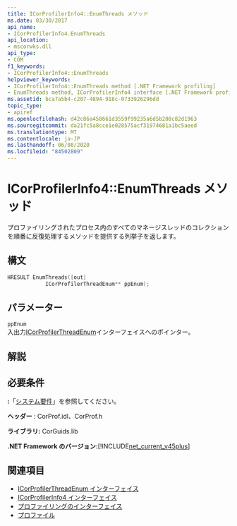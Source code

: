 ```yaml
---
title: ICorProfilerInfo4::EnumThreads メソッド
ms.date: 03/30/2017
api_name:
- ICorProfilerInfo4.EnumThreads
api_location:
- mscorwks.dll
api_type:
- COM
f1_keywords:
- ICorProfilerInfo4::EnumThreads
helpviewer_keywords:
- ICorProfilerInfo4::EnumThreads method [.NET Framework profiling]
- EnumThreads method, ICorProfilerInfo4 interface [.NET Framework profiling]
ms.assetid: bca7a5b4-c207-4894-918c-0733926296dd
topic_type:
- apiref
ms.openlocfilehash: d42c86a458661d3559f99235a6d5b208c82d1963
ms.sourcegitcommit: da21fc5a8cce1e028575acf31974681a1bc5aeed
ms.translationtype: MT
ms.contentlocale: ja-JP
ms.lasthandoff: 06/08/2020
ms.locfileid: "84502809"
---
```

# <a name="icorprofilerinfo4enumthreads-method"></a>ICorProfilerInfo4::EnumThreads メソッド
プロファイリングされたプロセス内のすべてのマネージスレッドのコレクションを順番に反復処理するメソッドを提供する列挙子を返します。  
  
## <a name="syntax"></a>構文  
  
```cpp  
HRESULT EnumThreads([out]  
            ICorProfilerThreadEnum** ppEnum);  
```  
  
## <a name="parameters"></a>パラメーター  
 `ppEnum`  
 入出力[ICorProfilerThreadEnum](icorprofilerthreadenum-interface.md)インターフェイスへのポインター。  
  
## <a name="remarks"></a>解説  
  
## <a name="requirements"></a>必要条件  
 **:**「[システム要件](../../get-started/system-requirements.md)」を参照してください。  
  
 **ヘッダー** : CorProf.idl、CorProf.h  
  
 **ライブラリ:** CorGuids.lib  
  
 **.NET Framework のバージョン:**[!INCLUDE[net_current_v45plus](../../../../includes/net-current-v45plus-md.md)]  
  
## <a name="see-also"></a>関連項目

- [ICorProfilerThreadEnum インターフェイス](icorprofilerthreadenum-interface.md)
- [ICorProfilerInfo4 インターフェイス](icorprofilerinfo4-interface.md)
- [プロファイリングのインターフェイス](profiling-interfaces.md)
- [プロファイル](index.md)
